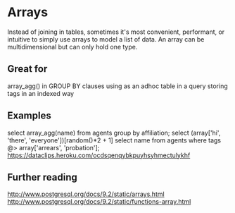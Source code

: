 # Arrays

Instead of joining in tables, sometimes it's most convenient, performant, or intuitive to simply use arrays to model a list of data. An array can be multidimensional but can only hold one type.

## Great for

array_agg() in GROUP BY clauses
using as an adhoc table in a query
storing tags in an indexed way

## Examples

select array_agg(name) from agents group by affiliation;
select (array['hi', 'there', 'everyone'])[random()*2 + 1]
select name from agents where tags @> array['arrears', 'probation'];
https://dataclips.heroku.com/ocdsqenqybkpuyhsyhmectulykhf

## Further reading

http://www.postgresql.org/docs/9.2/static/arrays.html
http://www.postgresql.org/docs/9.2/static/functions-array.html
